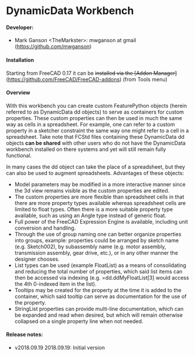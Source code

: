 # DynamicData Workbench

#### Developer:
* Mark Ganson &lt;TheMarkster&gt;: mwganson at gmail (https://github.com/mwganson)  

#### Installation

Starting from FreeCAD 0.17 it can be <strike>installed via the [Addon Manager]</strike>(https://github.com/FreeCAD/FreeCAD-addons) (from Tools menu)

#### Overview

With this workbench you can create custom FeaturePython objects (herein referred to as DynamicData dd objects) to serve as containers for custom properties.  These custom properties can then be used in much the same way as cells in a spreadsheet.  For example, one can refer to a custom property in a sketcher constraint the same way one might refer to a cell in a spreadsheet.  Take note that FCStd files containing these DynamicData dd objects <b>can be shared</b> with other users who do not have the DynamicData workbench installed on there systems and yet will still remain fully functional.

In many cases the dd object can take the place of a spreadsheet, but they can also be used to augment spreadsheets.  Advantages of these objects:
<ul>
<li>Model parameters may be modified in a more interactive manner since the 3d view remains visible as the custom properties are edited.</li>
<li>The custom properties are more flexible than spreadsheet cells in that there are more property types available whereas spreadsheet cells are limited to float types.  Often there is a more suitable property type available, such as using an Angle type instead of generic float.</li>
<li>Full power of the FreeCAD Expression Engine is available, including unit conversion and handling.</li>
<li>Through the use of group naming one can better organize properties into groups, example: properties could be arranged by sketch name (e.g. Sketch002), by subassembly name (e.g. motor assembly, transmission assembly, gear drive, etc.), or in any other manner the designer chooses.</li>
<li>List types can be used (example FloatList) as a means of consolidating and reducing the total number of properties, which said list items can then be accessed via indexing (e.g. =dd.ddMyFloatList[3] would access the 4th 0-indexed item in the list).</li>
<li>Tooltips may be created for the property at the time it is added to the container, which said tooltip can serve as documentation for the use of the property.</li>
<li>StringList properties can provide multi-line documentation, which can be expanded and read when desired, but which will remain otherwise collapsed on a single property line when not needed.</li>
</ul>






#### Release notes: 

* v2018.09.19  2018.09.19:  Initial version
